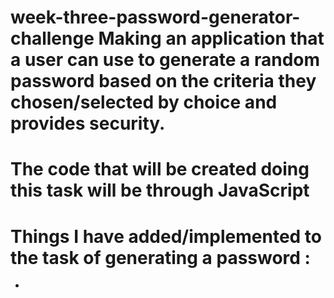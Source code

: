 # week-three-password-generator-challenge Making an application that a user can use to generate a random password based on the criteria they chosen/selected by choice and provides security.

# The code that will be created doing this task will be through JavaScript

# Things I have added/implemented to the task of generating a password :

- 